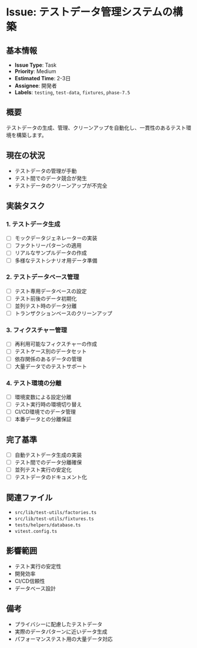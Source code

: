 # Issue: テストデータ管理システムの構築

## 基本情報

- **Issue Type**: Task
- **Priority**: Medium
- **Estimated Time**: 2-3日
- **Assignee**: 開発者
- **Labels**: `testing`, `test-data`, `fixtures`, `phase-7.5`

## 概要

テストデータの生成、管理、クリーンアップを自動化し、一貫性のあるテスト環境を構築します。

## 現在の状況

- テストデータの管理が手動
- テスト間でのデータ競合が発生
- テストデータのクリーンアップが不完全

## 実装タスク

### 1. テストデータ生成

- [ ] モックデータジェネレーターの実装
- [ ] ファクトリーパターンの適用
- [ ] リアルなサンプルデータの作成
- [ ] 多様なテストシナリオ用データ準備

### 2. テストデータベース管理

- [ ] テスト専用データベースの設定
- [ ] テスト前後のデータ初期化
- [ ] 並列テスト時のデータ分離
- [ ] トランザクションベースのクリーンアップ

### 3. フィクスチャー管理

- [ ] 再利用可能なフィクスチャーの作成
- [ ] テストケース別のデータセット
- [ ] 依存関係のあるデータの管理
- [ ] 大量データでのテストサポート

### 4. テスト環境の分離

- [ ] 環境変数による設定分離
- [ ] テスト実行時の環境切り替え
- [ ] CI/CD環境でのデータ管理
- [ ] 本番データとの分離保証

## 完了基準

- [ ] 自動テストデータ生成の実装
- [ ] テスト間でのデータ分離確保
- [ ] 並列テスト実行の安定化
- [ ] テストデータのドキュメント化

## 関連ファイル

- `src/lib/test-utils/factories.ts`
- `src/lib/test-utils/fixtures.ts`
- `tests/helpers/database.ts`
- `vitest.config.ts`

## 影響範囲

- テスト実行の安定性
- 開発効率
- CI/CD信頼性
- データベース設計

## 備考

- プライバシーに配慮したテストデータ
- 実際のデータパターンに近いデータ生成
- パフォーマンステスト用の大量データ対応
